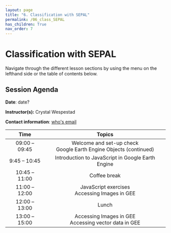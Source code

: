 ```yaml
---
layout: page
title: "6. Classification with SEPAL"
permalink: /06_class_SEPAL
has_children: True
nav_order: 7
---
```


# Classification with SEPAL

Navigate through the different lesson sections by using the menu on the lefthand side or the table of contents below.

## Session Agenda

**Date**: date?

**Instructor(s):** Crystal Wespestad

**Contact information**: [who's email](em-trainings@sig-gis.com)

|      Time     |                                Topics                               |
|:-------------:|:-------------------------------------------------------------------:|
| 09:00 – 09:45 | Welcome and set-up check<br>Google Earth Engine Objects (continued) |
|  9:45 – 10:45 | Introduction to JavaScript in Google Earth Engine                   |
| 10:45 – 11:00 |                             Coffee break                            |
| 11:00 – 12:00 | JavaScript exercises<br>Accessing Images in GEE                     |
| 12:00 – 13:00 |                                Lunch                                |
| 13:00 – 15:00 | Accessing Images in GEE<br>Accessing vector data  in GEE            |
